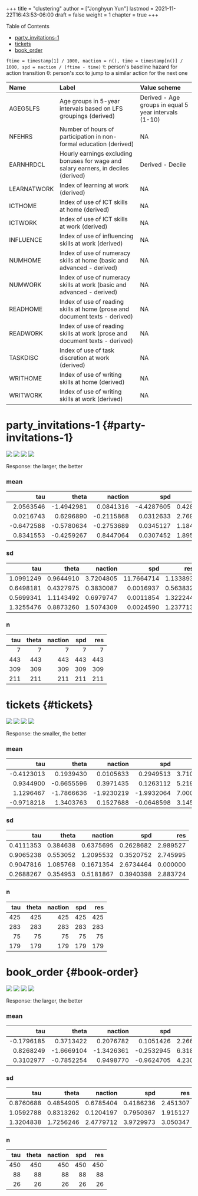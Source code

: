 +++
title = "clustering"
author = ["Jonghyun Yun"]
lastmod = 2021-11-22T16:43:53-06:00
draft = false
weight = 1
chapter = true
+++

<div class="ox-hugo-toc toc">
<div></div>

<div class="heading">Table of Contents</div>

- [party\_invitations-1](#party-invitations-1)
- [tickets](#tickets)
- [book\_order](#book-order)

</div>
<!--endtoc-->

`ftime = timestamp[1] / 1000, naction = n(), time = timestamp[n()] / 1000, spd = naction / (ftime - time)`
&tau;: person's baseline hazard for action transition
&theta;: person's xxx to jump to a similar action for the next one

|Name        |Label                                                                               |Value scheme                                          |
|:-----------|:-----------------------------------------------------------------------------------|:-----------------------------------------------------|
|AGEG5LFS    |Age groups in 5-year intervals based on LFS groupings (derived)                     |Derived - Age groups in equal 5 year intervals (1-10) |
|NFEHRS      |Number of hours of participation in non-formal education (derived)                  |NA                                                    |
|EARNHRDCL   |Hourly earnings excluding bonuses for wage and salary earners, in deciles (derived) |Derived - Decile                                      |
|LEARNATWORK |Index of learning at work (derived)                                                 |NA                                                    |
|ICTHOME     |Index of use of ICT skills at home (derived)                                        |NA                                                    |
|ICTWORK     |Index of use of ICT skills at work (derived)                                        |NA                                                    |
|INFLUENCE   |Index of use of influencing skills at work (derived)                                |NA                                                    |
|NUMHOME     |Index of use of numeracy skills at home (basic and advanced - derived)              |NA                                                    |
|NUMWORK     |Index of use of numeracy skills at work (basic and advanced - derived)              |NA                                                    |
|READHOME    |Index of use of reading skills at home (prose and document texts - derived)         |NA                                                    |
|READWORK    |Index of use of reading skills at work (prose and document texts - derived)         |NA                                                    |
|TASKDISC    |Index of use of task discretion at work (derived)                                   |NA                                                    |
|WRITHOME    |Index of use of writing skills at home (derived)                                    |NA                                                    |
|WRITWORK    |Index of use of writing skills at work (derived)                                    |NA                                                    |


# party\_invitations-1 {#party-invitations-1}

![](party_invitations-1/figure/lpa_plot-0.png)
![](party_invitations-1/figure/lpa_plot-1.png)
![](party_invitations-1/figure/lpa_back.png)
![](party_invitations-1/figure/lpa_back_line.png)

Response: the larger, the better


### mean


|        tau|      theta|    naction|        spd|       res|
|----------:|----------:|----------:|----------:|---------:|
|  2.0563546| -1.4942981|  0.0841316| -4.4287605| 0.4285714|
|  0.0216743|  0.6296890| -0.2115868|  0.0312633| 2.7697517|
| -0.6472588| -0.5780634| -0.2753689|  0.0345127| 1.1844660|
|  0.8341553| -0.4259267|  0.8447064|  0.0307452| 1.8957346|

### sd


|       tau|     theta|   naction|        spd|      res|
|---------:|---------:|---------:|----------:|--------:|
| 1.0991249| 0.9644910| 3.7204805| 11.7664714| 1.133893|
| 0.6498181| 0.4327975| 0.3830087|  0.0016937| 0.563832|
| 0.5699341| 1.1143492| 0.6979747|  0.0011854| 1.322244|
| 1.3255476| 0.8873260| 1.5074309|  0.0024590| 1.237713|

### n


| tau| theta| naction| spd| res|
|---:|-----:|-------:|---:|---:|
|   7|     7|       7|   7|   7|
| 443|   443|     443| 443| 443|
| 309|   309|     309| 309| 309|
| 211|   211|     211| 211| 211|


# tickets {#tickets}

![](tickets/figure/lpa_plot-0.png)
![](tickets/figure/lpa_plot-1.png)
![](tickets/figure/lpa_back.png)
![](tickets/figure/lpa_back_line.png)

Response: the smaller, the better


### mean


|        tau|      theta|    naction|        spd|      res|
|----------:|----------:|----------:|----------:|--------:|
| -0.4123013|  0.1939430|  0.0105633|  0.2949513| 3.710588|
|  0.9344900| -0.6655596|  0.3971435|  0.1263112| 5.219081|
|  1.1296467| -1.7866636| -1.9230219| -1.9932064| 7.000000|
| -0.9718218|  1.3403763|  0.1527688| -0.0648598| 3.145251|

### sd


|       tau|    theta|   naction|       spd|      res|
|---------:|--------:|---------:|---------:|--------:|
| 0.4111353| 0.384638| 0.6375695| 0.2628682| 2.989527|
| 0.9065238| 0.553052| 1.2095532| 0.3520752| 2.745995|
| 0.9047816| 1.085768| 0.1671354| 2.6734464| 0.000000|
| 0.2688267| 0.354953| 0.5181867| 0.3940398| 2.883724|

### n


| tau| theta| naction| spd| res|
|---:|-----:|-------:|---:|---:|
| 425|   425|     425| 425| 425|
| 283|   283|     283| 283| 283|
|  75|    75|      75|  75|  75|
| 179|   179|     179| 179| 179|


# book\_order {#book-order}

![](book_order/figure/lpa_plot-0.png)
![](book_order/figure/lpa_plot-1.png)
![](book_order/figure/lpa_back.png)
![](book_order/figure/lpa_back_line.png)

Response: the larger, the better


### mean


|        tau|      theta|    naction|        spd|      res|
|----------:|----------:|----------:|----------:|--------:|
| -0.1796185|  0.3713422|  0.2076782|  0.1051426| 2.266667|
|  0.8268249| -1.6669104| -1.3426361| -0.2532945| 6.318182|
|  0.3102977| -0.7852254|  0.9498770| -0.9624705| 4.230769|

### sd


|       tau|     theta|   naction|       spd|      res|
|---------:|---------:|---------:|---------:|--------:|
| 0.8760688| 0.4854905| 0.6785404| 0.4186236| 2.451307|
| 1.0592788| 0.8313262| 0.1204197| 0.7950367| 1.915127|
| 1.3204838| 1.7256246| 2.4779712| 3.9729973| 3.050347|

### n


| tau| theta| naction| spd| res|
|---:|-----:|-------:|---:|---:|
| 450|   450|     450| 450| 450|
|  88|    88|      88|  88|  88|
|  26|    26|      26|  26|  26|
